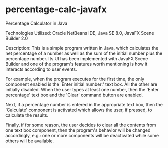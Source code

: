 # percentage-calc-javafx
Percentage Calculator in Java

Technologies Utilized: Oracle NetBeans IDE, Java SE 8.0, JavaFX Scene Builder 2.0

Description: This is a simple program written in Java, which calculates the net percentage of a number as well as the sum of the initial number plus the percentage number. Its UI has been implemented with JavaFX Scene Builder and one of the program's features worth mentioning is how it interacts according to user events.

For example, when the program executes for the first time, the only component enabled is the 'Enter initial number:' text box. All the other are initially disabled. When the user types at least one number, then the 'Enter percentage' text box and the 'Clear' command button are enabled.

Next, if a percentage number is entered in the appropriate text box, then the 'Calculate' component is activated which allows the user, if pressed, to calculate the results.

Finally, if for some reason, the user decides to clear all the contents from one text box component, then the program's behavior will be changed accordingly, e.g.: one or more components will be deactivated while some others will be available.
